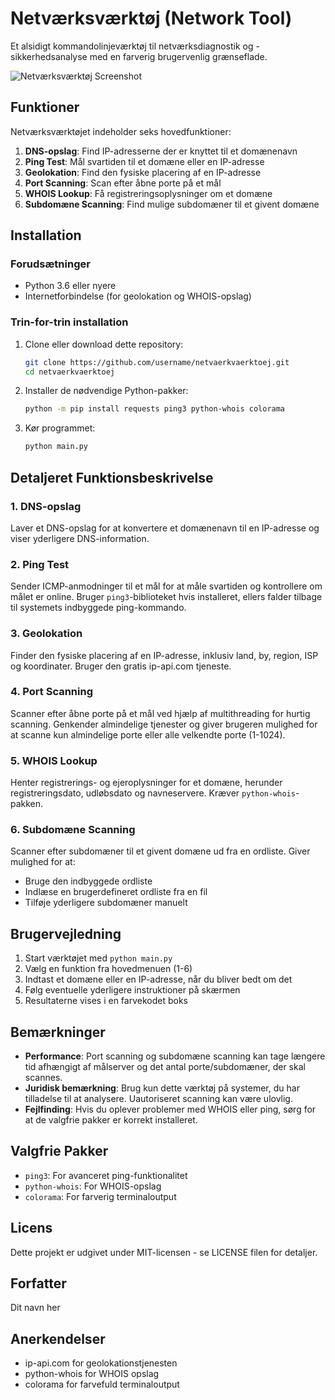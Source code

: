 # Netværksværktøj (Network Tool)

Et alsidigt kommandolinjeværktøj til netværksdiagnostik og -sikkerhedsanalyse med en farverig brugervenlig grænseflade.

![Netværksværktøj Screenshot](https://via.placeholder.com/800x400?text=Netv%C3%A6rksv%C3%A6rkt%C3%B8j)

## Funktioner

Netværksværktøjet indeholder seks hovedfunktioner:

1. **DNS-opslag**: Find IP-adresserne der er knyttet til et domænenavn
2. **Ping Test**: Mål svartiden til et domæne eller en IP-adresse
3. **Geolokation**: Find den fysiske placering af en IP-adresse
4. **Port Scanning**: Scan efter åbne porte på et mål
5. **WHOIS Lookup**: Få registreringsoplysninger om et domæne
6. **Subdomæne Scanning**: Find mulige subdomæner til et givent domæne

## Installation

### Forudsætninger

- Python 3.6 eller nyere
- Internetforbindelse (for geolokation og WHOIS-opslag)

### Trin-for-trin installation

1. Clone eller download dette repository:
   ```bash
   git clone https://github.com/username/netvaerkvaerktoej.git
   cd netvaerkvaerktoej
   ```

2. Installer de nødvendige Python-pakker:
   ```bash
   python -m pip install requests ping3 python-whois colorama
   ```

3. Kør programmet:
   ```bash
   python main.py
   ```

## Detaljeret Funktionsbeskrivelse

### 1. DNS-opslag
Laver et DNS-opslag for at konvertere et domænenavn til en IP-adresse og viser yderligere DNS-information.

### 2. Ping Test
Sender ICMP-anmodninger til et mål for at måle svartiden og kontrollere om målet er online. Bruger `ping3`-biblioteket hvis installeret, ellers falder tilbage til systemets indbyggede ping-kommando.

### 3. Geolokation
Finder den fysiske placering af en IP-adresse, inklusiv land, by, region, ISP og koordinater. Bruger den gratis ip-api.com tjeneste.

### 4. Port Scanning
Scanner efter åbne porte på et mål ved hjælp af multithreading for hurtig scanning. Genkender almindelige tjenester og giver brugeren mulighed for at scanne kun almindelige porte eller alle velkendte porte (1-1024).

### 5. WHOIS Lookup
Henter registrerings- og ejeroplysninger for et domæne, herunder registreringsdato, udløbsdato og navneservere. Kræver `python-whois`-pakken.

### 6. Subdomæne Scanning
Scanner efter subdomæner til et givent domæne ud fra en ordliste. Giver mulighed for at:
- Bruge den indbyggede ordliste
- Indlæse en brugerdefineret ordliste fra en fil
- Tilføje yderligere subdomæner manuelt

## Brugervejledning

1. Start værktøjet med `python main.py`
2. Vælg en funktion fra hovedmenuen (1-6)
3. Indtast et domæne eller en IP-adresse, når du bliver bedt om det
4. Følg eventuelle yderligere instruktioner på skærmen
5. Resultaterne vises i en farvekodet boks

## Bemærkninger

- **Performance**: Port scanning og subdomæne scanning kan tage længere tid afhængigt af målserver og det antal porte/subdomæner, der skal scannes.
- **Juridisk bemærkning**: Brug kun dette værktøj på systemer, du har tilladelse til at analysere. Uautoriseret scanning kan være ulovlig.
- **Fejlfinding**: Hvis du oplever problemer med WHOIS eller ping, sørg for at de valgfrie pakker er korrekt installeret.

## Valgfrie Pakker

- `ping3`: For avanceret ping-funktionalitet
- `python-whois`: For WHOIS-opslag
- `colorama`: For farverig terminaloutput

## Licens

Dette projekt er udgivet under MIT-licensen - se LICENSE filen for detaljer.

## Forfatter

Dit navn her

## Anerkendelser

- ip-api.com for geolokationstjenesten
- python-whois for WHOIS opslag
- colorama for farvefuld terminaloutput

